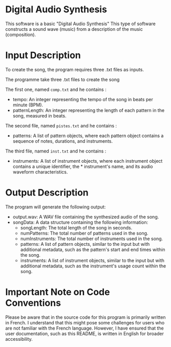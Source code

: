 # Digital Audio Synthesis

This software is a basic "Digital Audio Synthesis" This type of software constructs a sound wave (music) from a description of the music (composition).

# Input Description

To create the song, the program requires three .txt files as inputs. 

The programme take three .txt files to create the song 

The first one, named `comp.txt` and he contains :
* tempo: An integer representing the tempo of the song in beats per minute (BPM).
* patternLength: An integer representing the length of each pattern in the song, measured in beats.

The second file, named `pistes.txt` and he contains :
* patterns: A list of pattern objects, where each pattern object contains a sequence of notes, durations, and instruments.

The third file, named `inst.txt` and he contains :
* instruments: A list of instrument objects, where each instrument object contains a unique identifier, the * instrument's name, and its audio waveform characteristics.

# Output Description

The program will generate the following output:

* output.wav: A WAV file containing the synthesized audio of the song.
* songData: A data structure containing the following information:
   - songLength: The total length of the song in seconds.
   - numPatterns: The total number of patterns used in the song.
   - numInstruments: The total number of instruments used in the song.
   - patterns: A list of pattern objects, similar to the input but with additional metadata, such as the pattern's start and end times within the song.
   - instruments: A list of instrument objects, similar to the input but with additional metadata, such as the instrument's usage count within the song.

# Important Note on Code Conventions

Please be aware that in the source code for this program is primarily written in French. I understand that this might pose some challenges for users who are not familiar with the French language. However, I have ensured that the user documentation, such as this README, is written in English for broader accessibility.
